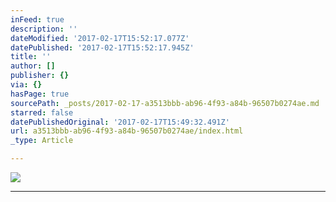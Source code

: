 ```yaml
---
inFeed: true
description: ''
dateModified: '2017-02-17T15:52:17.077Z'
datePublished: '2017-02-17T15:52:17.945Z'
title: ''
author: []
publisher: {}
via: {}
hasPage: true
sourcePath: _posts/2017-02-17-a3513bbb-ab96-4f93-a84b-96507b0274ae.md
starred: false
datePublishedOriginal: '2017-02-17T15:49:32.491Z'
url: a3513bbb-ab96-4f93-a84b-96507b0274ae/index.html
_type: Article

---
```

![](https://the-grid-user-content.s3-us-west-2.amazonaws.com/ac6a9370-366c-418c-87f1-3a88cd808245.jpg)

---